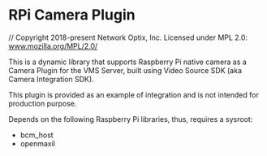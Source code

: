 # RPi Camera Plugin

// Copyright 2018-present Network Optix, Inc. Licensed under MPL 2.0: www.mozilla.org/MPL/2.0/

This is a dynamic library that supports Raspberry Pi native camera as a Camera Plugin for the VMS
Server, built using Video Source SDK (aka Camera Integration SDK).

This plugin is provided as an example of integration and is not intended for production purpose.

Depends on the following Raspberry Pi libraries, thus, requires a sysroot:
- bcm_host
- openmaxil
